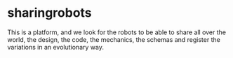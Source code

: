 sharingrobots
=============

This is a platform, and we look for the robots to be able to share all over the world, the design, the code, the mechanics, the schemas and register the variations in an evolutionary way.


